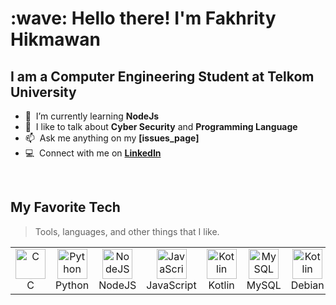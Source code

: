 <h1 align="left" id="fahixa-title">:wave: Hello there! I'm Fakhrity Hikmawan</h1>
<h2 align="left">I am a Computer Engineering Student at Telkom University</h2>

<!-- About ME -->
- :seedling: &nbsp;I’m currently learning **NodeJs**
- :speech_balloon: &nbsp;I like to talk about **Cyber Security** and **Programming Language**
- :mailbox: &nbsp;Ask me anything on my **[issues_page]**
- :computer: &nbsp;Connect with me on **[LinkedIn]**

<!-- links -->
[issues page]: https://github.com/cerlynx/cerlynx/issues "cerlynx/issues"
[Linkedin]: https://www.linkedin.com/in/fakhrity-hikmawan-371ba51a0/ "Fakhrity Hikmawan LinkedIn"

<br>

<h2 align="left" id="fahixa-tech">My Favorite Tech</h2>

> Tools, languages, and other things that I like.

<table>
  <tr>
    <td align="center" width="96">
      <a href="#fahixa-tech" >
        <img src="https://upload.wikimedia.org/wikipedia/commons/thumb/1/18/C_Programming_Language.svg/1200px-C_Programming_Language.svg.png" width="48" height="48" alt="C" />
      </a>
      <br>C
    </td>
    <td align="center" width="96">
      <a href="#macropower-tech">
        <img src="https://raw.githubusercontent.com/MacroPower/MacroPower/ac443c139b1c5adef5f1a6f79bf8550f075b0c64/img/python-original.svg" width="48" height="48" alt="Python" />
      </a>
      <br>Python
    </td>
    <td align="center" width="96">
      <a href="#fahixa-tech" >
        <img src="https://www.pngitem.com/pimgs/m/168-1680234_nodejs-logo-svg-hd-png-download.png" width="48" height="48" alt="NodeJS" />
      </a>
      <br>NodeJS
    </td>
    <td align="center" width="96">
      <a href="#fahixa-tech">
        <img src="https://raw.githubusercontent.com/MacroPower/MacroPower/ac443c139b1c5adef5f1a6f79bf8550f075b0c64/img/javascript-original.svg" width="48" height="48" alt="JavaScript" />
      </a>
      <br>JavaScript
    </td>
    <td align="center" width="96">
      <a href="#fahixa-tech" >
        <img src="https://upload.wikimedia.org/wikipedia/commons/7/74/Kotlin_Icon.png" width="48" height="48" alt="Kotlin" />
      </a>
      <br>Kotlin
    </td>
    <td align="center"  width="96">
      <a href="#fahixa-tech">
        <img src="https://raw.githubusercontent.com/MacroPower/MacroPower/ac443c139b1c5adef5f1a6f79bf8550f075b0c64/img/mysql-original.svg" width="48" height="48" alt="MySQL" />
      </a>
      <br>MySQL
    <td align="center" width="96">
      <a href="#fahixa-tech" >
        <img src="https://upload.wikimedia.org/wikipedia/commons/7/74/Kotlin_Icon.png" width="48" height="48" alt="Kotlin" />
      </a>
      <br>Debian
    </td>
        <td align="center" width="96">
      <a href="#fahixa-tech" >
        <img src="https://upload.wikimedia.org/wikipedia/commons/thumb/a/ab/Logo-ubuntu_cof-orange-hex.svg/1200px-Logo-ubuntu_cof-orange-hex.svg.png" width="48" height="48" alt="Kotlin" />
      </a>
      <br>Ubuntu
    </td>
    
  </tr>
</table>
